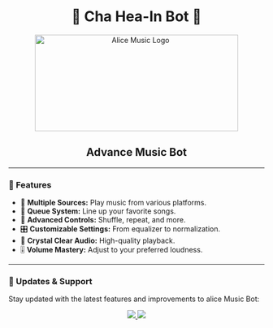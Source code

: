 <h1 align="center">🎵 Cha Hea-In Bot 🎵</h1>

<p align="center">
  <img src="https://telegra.ph/file/042c58a3a43b2c9f3deba.jpg" alt="Alice Music Logo" width="400" height="190">
</p>

<p align="center">
<h2 align="center"> Advance Music Bot </h2>

---

### 🌟 Features

- 🎵 **Multiple Sources:** Play music from various platforms.
- 📃 **Queue System:** Line up your favorite songs.
- 🔀 **Advanced Controls:** Shuffle, repeat, and more.
- 🎛 **Customizable Settings:** From equalizer to normalization.
- 📢 **Crystal Clear Audio:** High-quality playback.
- 🎚 **Volume Mastery:** Adjust to your preferred loudness.


---

### 🔄 Updates & Support

Stay updated with the latest features and improvements to alice Music Bot:

<p align="center">
  <a href="https://telegram.me/Ahjin_Sprt">
    <img src="https://img.shields.io/badge/Join-Support%20Group-blue?style=for-the-badge&logo=telegram">
  </a>
  <a href="https://telegram.me/Anime_Spectrum_Network">
    <img src="https://img.shields.io/badge/Join-Update%20Channel-blue?style=for-the-badge&logo=telegram">
  </a>
</p>
